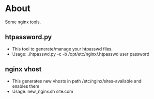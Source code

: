# About

Some nginx tools.

## htpassword.py
* This tool to generate/manage your htpasswd files.
* Usage:
./htpasswd.py -c -b /opt/etc/nginx/.htpasswd user password

## nginx vhost
* This generates new vhosts in path /etc/nginx/sites-available and enables them
* Usage:
new_nginx.sh site.com
